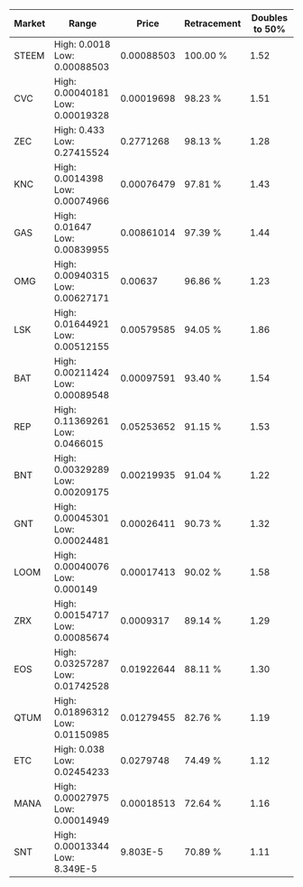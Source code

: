 | Market | Range | Price| Retracement | Doubles to 50% |
| --- | --- | --- | --- | --- |
| STEEM | High: 0.0018<br />Low: 0.00088503 | 0.00088503 | 100.00 % | 1.52 |
| CVC | High: 0.00040181<br />Low: 0.00019328 | 0.00019698 | 98.23 % | 1.51 |
| ZEC | High: 0.433<br />Low: 0.27415524 | 0.2771268 | 98.13 % | 1.28 |
| KNC | High: 0.0014398<br />Low: 0.00074966 | 0.00076479 | 97.81 % | 1.43 |
| GAS | High: 0.01647<br />Low: 0.00839955 | 0.00861014 | 97.39 % | 1.44 |
| OMG | High: 0.00940315<br />Low: 0.00627171 | 0.00637 | 96.86 % | 1.23 |
| LSK | High: 0.01644921<br />Low: 0.00512155 | 0.00579585 | 94.05 % | 1.86 |
| BAT | High: 0.00211424<br />Low: 0.00089548 | 0.00097591 | 93.40 % | 1.54 |
| REP | High: 0.11369261<br />Low: 0.0466015 | 0.05253652 | 91.15 % | 1.53 |
| BNT | High: 0.00329289<br />Low: 0.00209175 | 0.00219935 | 91.04 % | 1.22 |
| GNT | High: 0.00045301<br />Low: 0.00024481 | 0.00026411 | 90.73 % | 1.32 |
| LOOM | High: 0.00040076<br />Low: 0.000149 | 0.00017413 | 90.02 % | 1.58 |
| ZRX | High: 0.00154717<br />Low: 0.00085674 | 0.0009317 | 89.14 % | 1.29 |
| EOS | High: 0.03257287<br />Low: 0.01742528 | 0.01922644 | 88.11 % | 1.30 |
| QTUM | High: 0.01896312<br />Low: 0.01150985 | 0.01279455 | 82.76 % | 1.19 |
| ETC | High: 0.038<br />Low: 0.02454233 | 0.0279748 | 74.49 % | 1.12 |
| MANA | High: 0.00027975<br />Low: 0.00014949 | 0.00018513 | 72.64 % | 1.16 |
| SNT | High: 0.00013344<br />Low: 8.349E-5 | 9.803E-5 | 70.89 % | 1.11 |
